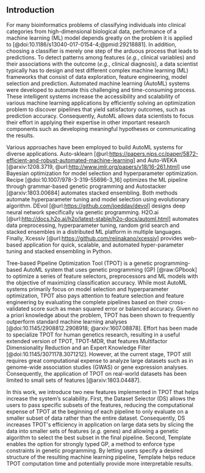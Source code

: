 ## Introduction

For many bioinformatics problems of classifying individuals into clinical categories from high-dimensional biological data, performance of a machine learning (ML) model depends greatly on the problem it is applied to [@doi:10.1186/s13040-017-0154-4;@pmid:29218881].
In addition, choosing a classifier is merely one step of the arduous process that leads to predictions.
To detect patterns among features (*e.g.*, clinical variables) and their associations with the outcome (*e.g.*, clinical diagnosis), a data scientist typically has to design and test different complex machine learning (ML) frameworks that consist of data exploration, feature engineering, model selection and prediction.
Automated machine learning (AutoML) systems were developed to automate this challenging and time-consuming process.
These intelligent systems increase the accessibility and scalability of various machine learning applications by efficiently solving an optimization problem to discover pipelines that yield satisfactory outcomes, such as prediction accuracy.
Consequently, AutoML allows data scientists to focus their effort in applying their expertise in other important research components such as developing meaningful hypotheses or communicating the results.

Various approaches have been employed to build AutoML systems for diverse applications.
Auto-sklearn [@url:https://papers.nips.cc/paper/5872-efficient-and-robust-automated-machine-learning] and Auto-WEKA [@arxiv:1208.3719, @url:http://www.jmlr.org/papers/v18/16-261.html] use Bayesian optimization for model selection and hyperparameter optimization.
Recipe [@doi:10.1007/978-3-319-55696-3_16] optimizes the ML pipeline through grammar-based genetic programming and Autostacker [@arxiv:1803.00684] automates stacked ensembling.
Both methods automate hyperparameter tuning and model selection using evolutionary algorithm.
DEvol [@url:https://github.com/joeddav/devol] designs deep neural network specifically via genetic programming.
H2O.ai [@url:http://docs.h2o.ai/h2o/latest-stable/h2o-docs/automl.html] automates data preprocessing, hyperparameter tuning, random grid search and stacked ensembles in a distributed ML platform in multiple languages.
Finally, Xcessiv [@url:https://github.com/reiinakano/xcessiv] provides web-based application for quick, scalable, and automated hyper-parameter tuning and stacked ensembling in Python.

Tree-based Pipeline Optimization Tool (TPOT) is a genetic programming-based AutoML system that uses genetic programming (GP) [@raw:GPbook] to optimize a series of feature selectors, preprocessors and ML models with the objective of maximizing classification accuracy.
While most AutoML systems primarily focus on model selection and hyperparameter optimization, TPOT also pays attention to feature selection and feature engineering by evaluating the complete pipelines based on their cross-validated score such as mean squared error or balanced accuracy.
Given no a priori knowledge about the problem, TPOT has been shown to frequently outperform standard machine learning analyses [@doi:10.1145/2908812.2908918; @arxiv:1607.08878].
Effort has been made to specialize TPOT for human genetics research, resulting in a useful extended version of TPOT, TPOT-MDR, that features Multifactor Dimensionality Reduction and an Expert Knowledge Filter [@doi:10.1145/3071178.3071212].
However, at the current stage, TPOT still requires great computational expense to analyze large datasets such as in genome-wide association studies (GWAS) or gene expression analyses. 
Consequently, the application of TPOT on real-world datasets has been limited to small sets of features [@arxiv:1803.04487].

In this work, we introduce two new features implemented in TPOT that helps increase the system’s scalability.
First, the Dataset Selector (DS) allows the users to pass specific subsets of the features, reducing the computational expense of TPOT at the beginning of each pipeline to only evaluate on a smaller subset of data rather than the entire dataset.
Consequently, DS increases TPOT's efficiency in application on large data sets by slicing the data into smaller sets of features (*e.g.* genes) and allowing a genetic algorithm to select the best subset in the final pipeline.
Second, Template enables the option for strongly typed GP, a method to enforce type constraints in genetic programming.
By letting users specify a desired structure of the resulting machine learning pipeline, Template helps reduce TPOT computation time and potentially provide more interpretable results.
